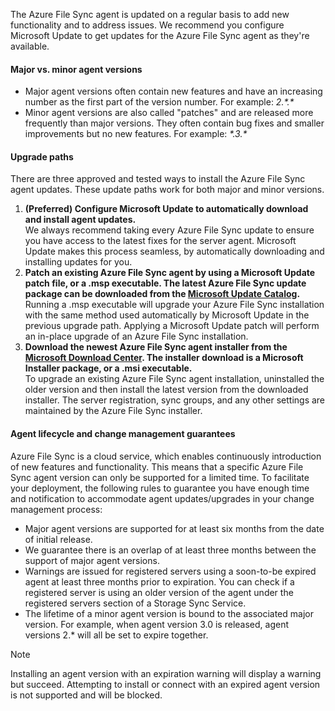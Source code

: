 The Azure File Sync agent is updated on a regular basis to add new functionality and to address issues. We recommend you configure Microsoft Update to get updates for the Azure File Sync agent as they're available.

#### Major vs. minor agent versions
* Major agent versions often contain new features and have an increasing number as the first part of the version number. For example: *2.\*.\**
* Minor agent versions are also called "patches" and are released more frequently than major versions. They often contain bug fixes and smaller improvements but no new features. For example: *\*.3.\**

#### Upgrade paths
There are three approved and tested ways to install the Azure File Sync agent updates. These update paths work for both major and minor versions.
1. **(Preferred) Configure Microsoft Update to automatically download and install agent updates.**  
    We always recommend taking every Azure File Sync update to ensure you have access to the latest fixes for the server agent. Microsoft Update makes this process seamless, by automatically downloading and installing updates for you.
2. **Patch an existing Azure File Sync agent by using a Microsoft Update patch file, or a .msp executable. The latest Azure File Sync update package can be downloaded from the [Microsoft Update Catalog](https://www.catalog.update.microsoft.com/Search.aspx?q=Azure%20File%20Sync).**  
    Running a .msp executable will upgrade your Azure File Sync installation with the same method used automatically by Microsoft Update in the previous upgrade path. Applying a Microsoft Update patch will perform an in-place upgrade of an Azure File Sync installation.
3. **Download the newest Azure File Sync agent installer from the [Microsoft Download Center](https://go.microsoft.com/fwlink/?linkid=858257). The installer download is a Microsoft Installer package, or a .msi executable.**  
    To upgrade an existing Azure File Sync agent installation, uninstalled the older version and then install the latest version from the downloaded installer. The server registration, sync groups, and any other settings are maintained by the Azure File Sync installer.

#### Agent lifecycle and change management guarantees
Azure File Sync is a cloud service, which enables continuously introduction of new features and functionality. This means that a specific Azure File Sync agent version can only be supported for a limited time. To facilitate your deployment, the following rules to guarantee you have enough time and notification to accommodate agent updates/upgrades in your change management process:

- Major agent versions are supported for at least six months from the date of initial release.
- We guarantee there is an overlap of at least three months between the support of major agent versions. 
- Warnings are issued for registered servers using a soon-to-be expired agent at least three months prior to expiration. You can check if a registered server is using an older version of the agent under the registered servers section of a Storage Sync Service.
- The lifetime of a minor agent version is bound to the associated major version. For example, when agent version 3.0 is released, agent versions 2.\* will all be set to expire together.

> [!Note]
> Installing an agent version with an expiration warning will display a warning but succeed. Attempting to install or connect with an expired agent version is not supported and will be blocked.